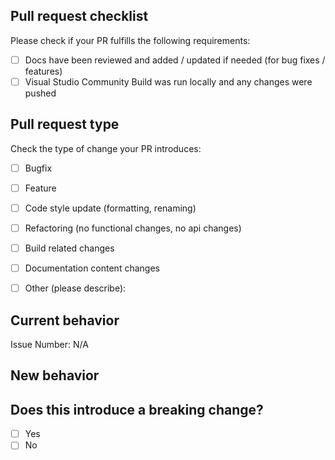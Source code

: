 ## Pull request checklist

Please check if your PR fulfills the following requirements:
<!-- [ ] Tests for the changes have been added (for bug fixes / features) -->
- [ ] Docs have been reviewed and added / updated if needed (for bug fixes / features)
- [ ] Visual Studio Community Build was run locally and any changes were pushed

## Pull request type

<!-- Please try to limit your pull request to one type, submit multiple pull requests if needed. --> 

Check the type of change your PR introduces:
- [ ] Bugfix
- [ ] Feature
- [ ] Code style update (formatting, renaming)
- [ ] Refactoring (no functional changes, no api changes)
- [ ] Build related changes
- [ ] Documentation content changes
- [ ] Other (please describe): 


## Current behavior

<!-- Please describe the current behavior that you are modifying, or link to a relevant issue. -->


Issue Number: N/A


## New behavior
<!-- Please describe the behavior or changes that are being added by this PR. -->



## Does this introduce a breaking change?

- [ ] Yes
- [ ] No

<!-- If this introduces a breaking change, please describe the impact and migration path for existing applications below. -->
